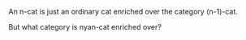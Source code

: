 An n-cat is just an ordinary cat enriched over the category (n-1)-cat.

But what category is nyan-cat enriched over?